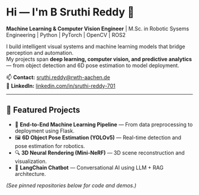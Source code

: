 <!--
**Sruthi-Reddy-B/Sruthi-Reddy-B** is a ✨ _special_ ✨ repository because its `README.md` (this file) appears on your GitHub profile.

Here are some ideas to get you started:

- 🔭 I’m currently working on ...
- 🌱 I’m currently learning ...
- 👯 I’m looking to collaborate on ...
- 🤔 I’m looking for help with ...
- 💬 Ask me about ...
- 📫 How to reach me: ...
- 😄 Pronouns: ...
- ⚡ Fun fact: ...
-->

# Hi — I'm B Sruthi Reddy 👋

**Machine Learning & Computer Vision Engineer** | M.Sc. in Robotic Sysems Engineering | Python | PyTorch | OpenCV | ROS2 

I build intelligent visual systems and machine learning models that bridge perception and automation.  
My projects span **deep learning, computer vision, and predictive analytics** — from object detection and 6D pose estimation to model deployment.

📫 **Contact:** sruthi.reddy@rwth-aachen.de  
🔗 **LinkedIn:** [linkedin.com/in/sruthi-reddy-701](https://www.linkedin.com/in/sruthi-reddy-701)  

---

## 🚀 Featured Projects
- 🧠 **End-to-End Machine Learning Pipeline** — From data preprocessing to deployment using Flask.  
- 🖼️ **6D Object Pose Estimation (YOLOv5)** — Real-time detection and pose estimation for robotics.  
- 🔍 **3D Neural Rendering (Mini-NeRF)** — 3D scene reconstruction and visualization.  
- 💬 **LangChain Chatbot** — Conversational AI using LLM + RAG architecture.

*(See pinned repositories below for code and demos.)*

